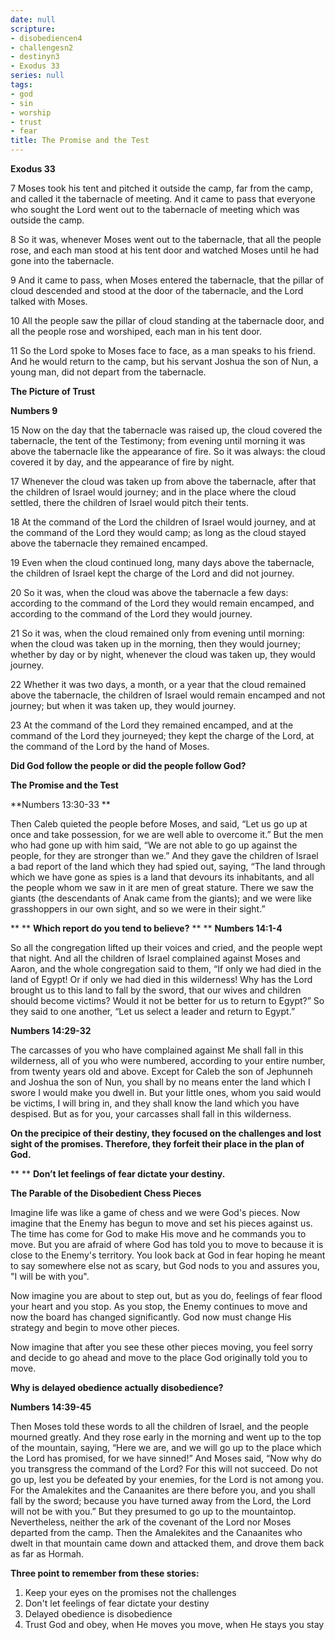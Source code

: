 ```yaml
---
date: null
scripture:
- disobediencen4
- challengesn2
- destinyn3
- Exodus 33
series: null
tags:
- god
- sin
- worship
- trust
- fear
title: The Promise and the Test
---
```



**Exodus 33**

7 Moses took his tent and pitched it outside the camp, far from the camp, and called it the tabernacle of meeting. And it came to pass that everyone who sought the Lord went out to the tabernacle of meeting which was outside the camp.

8 So it was, whenever Moses went out to the tabernacle, that all the people rose, and each man stood at his tent door and watched Moses until he had gone into the tabernacle.

9 And it came to pass, when Moses entered the tabernacle, that the pillar of cloud descended and stood at the door of the tabernacle, and the Lord talked with Moses.

10 All the people saw the pillar of cloud standing at the tabernacle door, and all the people rose and worshiped, each man in his tent door.

11 So the Lord spoke to Moses face to face, as a man speaks to his friend. And he would return to the camp, but his servant Joshua the son of Nun, a young man, did not depart from the tabernacle.

**The Picture of Trust**

**Numbers‬ ‭9**

15 Now on the day that the tabernacle was raised up, the cloud covered the tabernacle, the tent of the Testimony; from evening until morning it was above the tabernacle like the appearance of fire. So it was always: the cloud covered it by day, and the appearance of fire by night.

17 Whenever the cloud was taken up from above the tabernacle, after that the children of Israel would journey; and in the place where the cloud settled, there the children of Israel would pitch their tents.

18 At the command of the Lord the children of Israel would journey, and at the command of the Lord they would camp; as long as the cloud stayed above the tabernacle they remained encamped.

19 Even when the cloud continued long, many days above the tabernacle, the children of Israel kept the charge of the Lord and did not journey.

20 So it was, when the cloud was above the tabernacle a few days: according to the command of the Lord they would remain encamped, and according to the command of the Lord they would journey.

21 So it was, when the cloud remained only from evening until morning: when the cloud was taken up in the morning, then they would journey; whether by day or by night, whenever the cloud was taken up, they would journey.

22 Whether it was two days, a month, or a year that the cloud remained above the tabernacle, the children of Israel would remain encamped and not journey; but when it was taken up, they would journey.

23 At the command of the Lord they remained encamped, and at the command of the Lord they journeyed; they kept the charge of the Lord, at the command of the Lord by the hand of Moses.

**Did God follow the people or did the people follow God?**

**The Promise and the Test**

**‭‭Numbers‬ ‭13‬:‭30‬-‭33‬ **

Then Caleb quieted the people before Moses, and said, “Let us go up at once and take possession, for we are well able to overcome it.” But the men who had gone up with him said, “We are not able to go up against the people, for they are stronger than we.” And they gave the children of Israel a bad report of the land which they had spied out, saying, “The land through which we have gone as spies is a land that devours its inhabitants, and all the people whom we saw in it are men of great stature. There we saw the giants (the descendants of Anak came from the giants); and we were like grasshoppers in our own sight, and so we were in their sight.”

**
**
**Which report do you tend to believe?**
**
**
**‭‭Numbers‬ ‭14‬:‭1‬-‭4‬**

So all the congregation lifted up their voices and cried, and the people wept that night. And all the children of Israel complained against Moses and Aaron, and the whole congregation said to them, “If only we had died in the land of Egypt! Or if only we had died in this wilderness! Why has the Lord brought us to this land to fall by the sword, that our wives and children should become victims? Would it not be better for us to return to Egypt?” So they said to one another, “Let us select a leader and return to Egypt.”

**‭‭Numbers‬ ‭14‬:‭29‬-‭32**

The carcasses of you who have complained against Me shall fall in this wilderness, all of you who were numbered, according to your entire number, from twenty years old and above. Except for Caleb the son of Jephunneh and Joshua the son of Nun, you shall by no means enter the land which I swore I would make you dwell in. But your little ones, whom you said would be victims, I will bring in, and they shall know the land which you have despised. But as for you, your carcasses shall fall in this wilderness.

**On the precipice of their destiny, they focused on the challenges and lost sight of the promises. Therefore, they forfeit their place in the plan of God.**

**
**
**Don’t let feelings of fear dictate your destiny.**

**The Parable of the Disobedient Chess Pieces**

Imagine life was like a game of chess and we were God's pieces. Now imagine that the Enemy has begun to move and set his pieces against us. The time has come for God to make His move and he commands you to move. But you are afraid of where God has told you to move to because it is close to the Enemy's territory. You look back at God in fear hoping he meant to say somewhere else not as scary, but God nods to you and assures you, "I will be with you".

Now imagine you are about to step out, but as you do, feelings of fear flood your heart and you stop. As you stop, the Enemy continues to move and now the board has changed significantly. God now must change His strategy and begin to move other pieces.

Now imagine that after you see these other pieces moving, you feel sorry and decide to go ahead and move to the place God originally told you to move.

**Why is delayed obedience actually disobedience?**

**‭‭Numbers‬ ‭14‬:‭39‬-‭45**

Then Moses told these words to all the children of Israel, and the people mourned greatly. And they rose early in the morning and went up to the top of the mountain, saying, “Here we are, and we will go up to the place which the Lord has promised, for we have sinned!” And Moses said, “Now why do you transgress the command of the Lord? For this will not succeed. Do not go up, lest you be defeated by your enemies, for the Lord is not among you. For the Amalekites and the Canaanites are there before you, and you shall fall by the sword; because you have turned away from the Lord, the Lord will not be with you.” But they presumed to go up to the mountaintop. Nevertheless, neither the ark of the covenant of the Lord nor Moses departed from the camp. Then the Amalekites and the Canaanites who dwelt in that mountain came down and attacked them, and drove them back as far as Hormah.

**Three point to remember from these stories:**
1. Keep your eyes on the promises not the challenges
2. Don't let feelings of fear dictate your destiny
3. Delayed obedience is disobedience
4. Trust God and obey, when He moves you move, when He stays you stay
